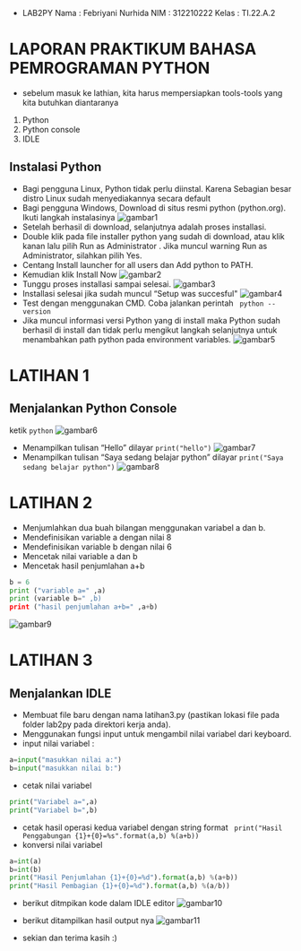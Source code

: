 * LAB2PY
Nama    : Febriyani Nurhida
NIM     : 312210222
Kelas   : TI.22.A.2
# LAPORAN PRAKTIKUM BAHASA PEMROGRAMAN PYTHON
* sebelum masuk ke lathian, kita harus mempersiapkan tools-tools yang kita butuhkan diantaranya
1. Python
2. Python console
3. IDLE
## Instalasi Python
* Bagi pengguna Linux, Python tidak perlu diinstal. Karena Sebagian besar distro Linux sudah menyediakannya secara default
* Bagi pengguna Windows, Download di situs resmi python (python.org). Ikuti langkah instalasinya
![gambar1](ss2/ss1.png)
* Setelah berhasil di download, selanjutnya adalah proses installasi.
* Double klik pada file installer python yang sudah di download, atau klik kanan lalu pilih Run as Administrator . Jika muncul warning Run as Administrator, silahkan pilih Yes.
* Centang Install launcher for all users dan Add python to PATH.
* Kemudian klik Install Now
![gambar2](ss2/ss2.png)
* Tunggu proses installasi sampai selesai.
![gambar3](ss2/ss3.png)
* Installasi selesai jika sudah muncul “Setup was succesful"
![gambar4](ss2/ss4.png)
* Test dengan menggunakan CMD. Coba jalankan perintah
`` python --version``
* Jika muncul informasi versi Python yang di install maka Python sudah berhasil di install dan tidak perlu mengikut langkah selanjutnya untuk menambahkan path python pada environment variables.
![gambar5](ss2/ss5.png)
# LATIHAN 1
## Menjalankan Python Console
ketik `python`
![gambar6](ss2/ss6.png)
*  Menampilkan tulisan “Hello” dilayar
`print("hello")`
![gambar7](ss2/ss7.png)
* Menampilkan tulisan “Saya sedang belajar python” dilayar
`print("Saya sedang belajar python")`
![gambar8](ss2/ss8.png)

# LATIHAN 2
* Menjumlahkan dua buah bilangan menggunakan variabel a dan b.
* Mendefinisikan variable a dengan nilai 8
* Mendefinisikan variable b dengan nilai 6
* Mencetak nilai variable a dan b
*  Mencetak hasil penjumlahan a+b
``` Python a = 8
b = 6
print ("variable a=" ,a)
print (variable b=" ,b)
print ("hasil penjumlahan a+b=" ,a+b) 
```

![gambar9](ss2/ss9.png)

# LATIHAN 3
## Menjalankan IDLE
* Membuat file baru dengan nama latihan3.py (pastikan lokasi file pada folder lab2py pada direktori kerja anda).
* Menggunakan fungsi input untuk mengambil nilai variabel dari keyboard.
* input nilai variabel :
``` python
a=input("masukkan nilai a:")
b=input("masukkan nilai b:")
```
* cetak nilai variabel
``` python
print("Variabel a=",a)
print("Variabel b=",b)
```
* cetak hasil operasi kedua variabel dengan string format
`` print("Hasil Penggabungan {1}+{0}=%s".format(a,b) %(a+b))``
* konversi nilai variabel 
``` python
a=int(a)
b=int(b)
print("Hasil Penjumlahan {1}+{0}=%d").format(a,b) %(a+b))
print("Hasil Pembagian {1}+{0}=%d").format(a,b) %(a/b))
```
* berikut ditmpikan kode dalam IDLE editor
![gambar10](ss2/ss11.png)

* berikut ditampilkan hasil output nya
![gambar11](ss2/ss12.png)

* sekian dan terima kasih :)